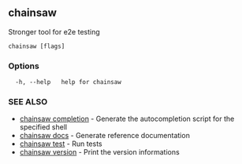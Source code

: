 ## chainsaw

Stronger tool for e2e testing

```
chainsaw [flags]
```

### Options

```
  -h, --help   help for chainsaw
```

### SEE ALSO

* [chainsaw completion](chainsaw_completion.md)	 - Generate the autocompletion script for the specified shell
* [chainsaw docs](chainsaw_docs.md)	 - Generate reference documentation
* [chainsaw test](chainsaw_test.md)	 - Run tests
* [chainsaw version](chainsaw_version.md)	 - Print the version informations

